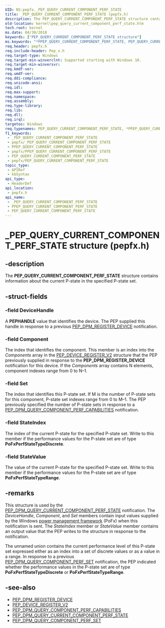```yaml
---
UID: NS:pepfx._PEP_QUERY_CURRENT_COMPONENT_PERF_STATE
title: _PEP_QUERY_CURRENT_COMPONENT_PERF_STATE (pepfx.h)
description: The PEP_QUERY_CURRENT_COMPONENT_PERF_STATE structure contains information about the current P-state in the specified P-state set.
old-location: kernel\pep_query_current_component_perf_state.htm
tech.root: kernel
ms.date: 04/30/2018
keywords: ["PEP_QUERY_CURRENT_COMPONENT_PERF_STATE structure"]
ms.keywords: "*PPEP_QUERY_CURRENT_COMPONENT_PERF_STATE, PEP_QUERY_CURRENT_COMPONENT_PERF_STATE, PEP_QUERY_CURRENT_COMPONENT_PERF_STATE structure [Kernel-Mode Driver Architecture], PPEP_QUERY_CURRENT_COMPONENT_PERF_STATE, PPEP_QUERY_CURRENT_COMPONENT_PERF_STATE structure pointer [Kernel-Mode Driver Architecture], _PEP_QUERY_CURRENT_COMPONENT_PERF_STATE, kernel.pep_query_current_component_perf_state, pepfx/PEP_QUERY_CURRENT_COMPONENT_PERF_STATE, pepfx/PPEP_QUERY_CURRENT_COMPONENT_PERF_STATE"
req.header: pepfx.h
req.include-header: Pep_x.h
req.target-type: Windows
req.target-min-winverclnt: Supported starting with Windows 10.
req.target-min-winversvr: 
req.kmdf-ver: 
req.umdf-ver: 
req.ddi-compliance: 
req.unicode-ansi: 
req.idl: 
req.max-support: 
req.namespace: 
req.assembly: 
req.type-library: 
req.lib: 
req.dll: 
req.irql: 
targetos: Windows
req.typenames: PEP_QUERY_CURRENT_COMPONENT_PERF_STATE, *PPEP_QUERY_CURRENT_COMPONENT_PERF_STATE
f1_keywords:
 - _PEP_QUERY_CURRENT_COMPONENT_PERF_STATE
 - pepfx/_PEP_QUERY_CURRENT_COMPONENT_PERF_STATE
 - PPEP_QUERY_CURRENT_COMPONENT_PERF_STATE
 - pepfx/PPEP_QUERY_CURRENT_COMPONENT_PERF_STATE
 - PEP_QUERY_CURRENT_COMPONENT_PERF_STATE
 - pepfx/PEP_QUERY_CURRENT_COMPONENT_PERF_STATE
topic_type:
 - APIRef
 - kbSyntax
api_type:
 - HeaderDef
api_location:
 - pepfx.h
api_name:
 - _PEP_QUERY_CURRENT_COMPONENT_PERF_STATE
 - PPEP_QUERY_CURRENT_COMPONENT_PERF_STATE
 - PEP_QUERY_CURRENT_COMPONENT_PERF_STATE
---
```


# _PEP_QUERY_CURRENT_COMPONENT_PERF_STATE structure (pepfx.h)

## -description

The **PEP_QUERY_CURRENT_COMPONENT_PERF_STATE** structure contains information about the current P-state in the specified P-state set.

## -struct-fields

### -field DeviceHandle

A **PEPHANDLE** value that identifies the device. The PEP supplied this handle in response to a previous [PEP_DPM_REGISTER_DEVICE](./ns-pepfx-_pep_register_crashdump_device.md) notification.

### -field Component

The index that identifies the component. This member is an index into the *Components* array in the [PEP_DEVICE_REGISTER_V2](./ns-pepfx-_pep_device_register_v2.md) structure that the PEP previously supplied in response to the **PEP_DPM_REGISTER_DEVICE** notification for this device. If the *Components* array contains N elements, component indexes range from 0 to N–1.

### -field Set

The index that identifies this P-state set. If M is the number of P-state sets for this component, P-state set indexes range from 0 to M–1. The PEP previously specified the number of P-state sets in response to a [PEP_DPM_QUERY_COMPONENT_PERF_CAPABILITIES](./ns-pepfx-_pep_query_component_perf_capabilities.md) notification.

### -field StateIndex

The index of the current P-state for the specified P-state set. Write to this member if the performance values for the P-state set are of type **PoFxPerfStateTypeDiscrete**.

### -field StateValue

The value of the current P-state for the specified P-state set. Write to this member if the performance values for the P-state set are of type **PoFxPerfStateTypeRange**.

## -remarks

This structure is used by the [PEP_DPM_QUERY_CURRENT_COMPONENT_PERF_STATE](./ns-pepfx-_pep_query_current_component_perf_state.md) notification. The *DeviceHandle*, *Component*, and *Set* members contain input values supplied by the Windows [power management framework](../_kernel/index.md#device-power-management) (PoFx) when this notification is sent. The *StateIndex* member or *StateValue* member contains an output value that the PEP writes to the structure in response to the notification.

The unnamed union contains the current performance level of this P-state set expressed either as an index into a set of discrete values or as a value in a range. In response to a previous [PEP_DPM_QUERY_COMPONENT_PERF_SET](./ns-pepfx-_pep_query_component_perf_set.md) notification, the PEP indicated whether the performance values in the P-state set are of type **PoFxPerfStateTypeDiscrete** or **PoFxPerfStateTypeRange**.

## -see-also

- [PEP_DPM_REGISTER_DEVICE](./ns-pepfx-_pep_register_crashdump_device.md)
- [PEP_DEVICE_REGISTER_V2](./ns-pepfx-_pep_device_register_v2.md)
- [PEP_DPM_QUERY_COMPONENT_PERF_CAPABILITIES](./ns-pepfx-_pep_query_component_perf_capabilities.md)
- [PEP_DPM_QUERY_CURRENT_COMPONENT_PERF_STATE](./ns-pepfx-_pep_query_current_component_perf_state.md)
- [PEP_DPM_QUERY_COMPONENT_PERF_SET](./ns-pepfx-_pep_query_component_perf_set.md)
